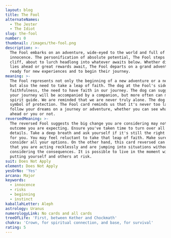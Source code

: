 ```yaml
---
layout: blog
title: The Fool
alternateNames:
  - The Jester
  - The Idiot
slug: the-fool
number: 0
thumbnail: /images/the-fool.png
description: >-
  The Fool embarks on an adventure, wide-eyed to the world and full of carefree
  innocence. The personification of absolute potential, The Fool steps off a
  cliff, about to lurch headlong into whatever awaits below. Whether disaster
  lies ahead or great rewards await, The Fool departs on a grand adventure,
  ready for new experiences and to begin their journey.
meaning: >-
  The Fool represents not only the beginning of a new adventure or a new chapter
  but also the need to take a leap of faith. The dog at the Fool's side suggests
  faithfulness, the need to have faith in our journey. The dog can suggest that
  your journey will be accompanied by a companion, but more often can mean a
  spirit guide. We are reminded that we are never truly alone. The dog is also a
  symbol of protection. The Fool card reminds us that it's never too late to
  follow your dreams on a journey or adventure, whether you can see what lies
  ahead or you or not.
reversedMeaning: >-
  The reversed Fool suggests the big change you are considering may not have the
  outcome you are expecting. Ensure you've taken time to turn over all the
  details. Take a deep breath and ask yourself if it's still the right decision
  for you. You may feel reluctant to take that leap of faith. Make sure you
  consider all your options. On the other hand, this card reversed can indicate
  that you are acting recklessly and are jumping into situations without fully
  considering the consequences. It is possible to live in the moment without
  putting yourself and others at risk.
suit: Does Not Apply
element: Does Not Apply
yesOrNo: 'Yes'
arcana: Major
keywords:
  - innocence
  - risks
  - beginning
  - instinct
kaballahLetter: Aleph
astrology: Uranus
numerologyLink: No cards and all cards
treeOfLife: 'First, between Kether and Chockmath'
chakra: 'Crown, for spiritual connection, and base, for survival'
rating: 5
---
```


